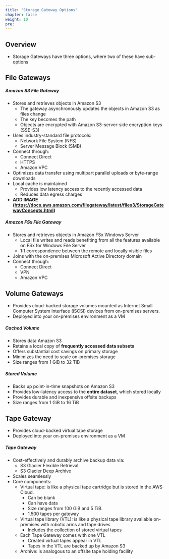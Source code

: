 ```yaml
---
title: "Storage Gateway Options"
chapter: false
weight: 10
pre: 
---
```


## Overview

- Storage Gateways have three options, where two of these have sub-options

## File Gateways

##### **Amazon S3 File Gateway**
- Stores and retrieves objects in Amazon S3
    - The gateway asynchronously updates the objects in Amazon S3 as files change
    - The key becomes the path
    - Objects are encrypted with Amazon S3–server-side encryption keys (SSE-S3)
- Uses industry-standard file protocols:
    - Network File System (NFS)
    - Server Message Block (SMB)
- Connect through:
    - Connect Direct
    - HTTPS
    - Amazon VPC
- Optimizes data transfer using multipart parallel uploads or byte-range downloads
- Local cache is maintained
    - Provides low latency access to the recently accessed data 
    - Reduces data egress charges
- **ADD IMAGE (https://docs.aws.amazon.com/filegateway/latest/files3/StorageGatewayConcepts.html)**

##### **Amazon FSx File Gateway**
- Stores and retrieves objects in Amazon FSx Windows Server
    - Local file writes and reads benefiting from all the features available on FSx for Windows File Server
    - 1:1 correspondence between the remote and locally visible files
- Joins with the on-premises Microsoft Active Directory domain
- Connect through:
    - Connect Direct
    - VPN
    - Amazon VPC

## Volume Gateways
- Provides cloud-backed storage volumes mounted as Internet Small Computer System Interface (iSCSI) devices from on-premises servers.
- Deployed into your on-premises environment as a VM

##### **Cached Volume**
- Stores data Amazon S3
- Retains a local copy of **frequently accessed data subsets**
- Offers substantial cost savings on primary storage
- Minimizes the need to scale on-premises storage
- Size ranges from 1 GiB to 32 TiB

##### **Stored Volume**
- Backs up point-in-time snapshots on Amazon S3
- Provides low-latency access to the **entire dataset**, which stored locally
- Provides durable and inexpensive offsite backups
- Size ranges from 1 GiB to 16 TiB

## Tape Gateway
- Provides cloud-backed virtual tape storage 
- Deployed into your on-premises environment as a VM

##### **Tape Gateway**
- Cost-effectively and durably archive backup data via:
    - S3 Glacier Flexible Retrieval
    - S3 Glacier Deep Archive
- Scales seamlessly
- Core components:
    - Virtual tape:  is like a physical tape cartridge but is stored in the AWS Cloud. 
        - Can be blank
        - Can have data
        - Size ranges from 100 GiB and 5 TiB.
        - 1,500 tapes per gateway
    - Virtual tape library (VTL): is like a physical tape library available on-premises with robotic arms and tape drives
        - Includes the collection of stored virtual tapes
	- Each Tape Gateway comes with one VTL
        - Created virtual tapes appear in VTL
        - Tapes in the VTL are backed up by Amazon S3
    - Archive:  is analogous to an offsite tape holding facility
